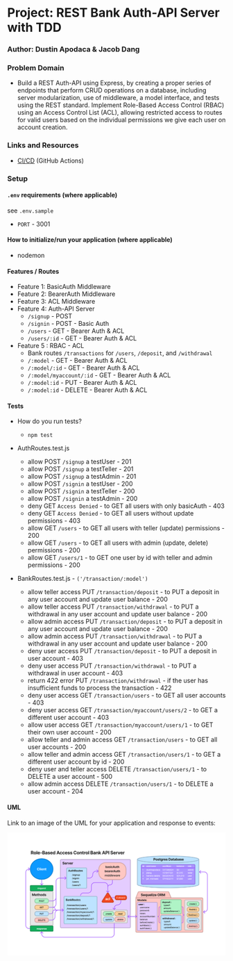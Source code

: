 # Project: REST Bank Auth-API Server with TDD

### Author: Dustin Apodaca & Jacob Dang

### Problem Domain

- Build a REST Auth-API using Express, by creating a proper series of endpoints that perform CRUD operations on a database, including server modularization, use of middleware, a model interface, and tests using the REST standard. Implement Role-Based Access Control (RBAC) using an Access Control List (ACL), allowing restricted access to routes for valid users based on the individual permissions we give each user on account creation.

### Links and Resources

- [CI/CD](https://github.com/dustinapodaca/bank-auth-api/actions) (GitHub Actions)
<!-- - [Prod Deployment]()
- [Dev Deployment]() -->

### Setup

#### `.env` requirements (where applicable)

see `.env.sample`

- `PORT` - 3001

#### How to initialize/run your application (where applicable)

- nodemon

#### Features / Routes

- Feature 1: BasicAuth Middleware
- Feature 2: BearerAuth Middleware
- Feature 3: ACL Middleware
- Feature 4: Auth-API Server
  - `/signup` - POST
  - `/signin` - POST - Basic Auth
  - `/users` - GET - Bearer Auth & ACL
  - `/users/:id` - GET - Bearer Auth & ACL
- Feature 5 : RBAC - ACL
  - Bank routes `/transactions` for `/users`, `/deposit`, and `/withdrawal`
  - `/:model` - GET - Bearer Auth & ACL
  - `/:model/:id` - GET - Bearer Auth & ACL
  - `/:model/myaccount/:id` - GET - Bearer Auth & ACL
  - `/:model:id` - PUT - Bearer Auth & ACL
  - `/:model:id` - DELETE - Bearer Auth & ACL

#### Tests

- How do you run tests?
  - `npm test`
- AuthRoutes.test.js
  - allow POST `/signup` a testUser - 201
  - allow POST `/signup` a testTeller - 201
  - allow POST `/signup` a testAdmin - 201
  - allow POST `/signin` a testUser - 200
  - allow POST `/signin` a testTeller - 200
  - allow POST `/signin` a testAdmin - 200
  - deny GET `Access Denied` - to GET all users with only basicAuth - 403
  - deny GET `Access Denied` - to GET all users without update permissions - 403
  - allow GET `/users` - to GET all users with teller (update) permissions - 200
  - allow GET `/users` - to GET all users with admin (update, delete) permissions - 200
  - allow GET `/users/1` - to GET one user by id with teller and admin permissions - 200

- BankRoutes.test.js - `('/transaction/:model')`
  - allow teller access PUT `/transaction/deposit` - to PUT a deposit in any user account and update user balance - 200
  - allow teller access PUT `/transaction/withdrawal` - to PUT a withdrawal in any user account and update user balance - 200
  - allow admin access PUT `/transaction/deposit` - to PUT a deposit in any user account and update user balance - 200
  - allow admin access PUT `/transaction/withdrawal` - to PUT a withdrawal in any user account and update user balance - 200
  - deny user access PUT `/transaction/deposit` - to PUT a deposit in user account - 403
  - deny user access PUT `/transaction/withdrawal` - to PUT a withdrawal in user account - 403
  - return 422 error PUT `/transaction/withdrawal` - if the user has insufficient funds to process the transaction - 422
  - deny user access GET `/transaction/users` - to GET all user accounts - 403
  - deny user access GET `/transaction/myaccount/users/2` - to GET a different user account - 403
  - allow user access GET `/transaction/myaccount/users/1` - to GET their own user account - 200
  - allow teller and admin access GET `/transaction/users` - to GET all user accounts - 200
  - allow teller and admin access GET `/transaction/users/1` - to GET a different user account by id - 200
  - deny user and teller access DELETE `/transaction/users/1` - to DELETE a user account - 500
  - allow admin access DELETE `/transaction/users/1` - to DELETE a user account - 204

#### UML

Link to an image of the UML for your application and response to events:

![UML](./assets/img/UML-RBAC-BankAPI.png)
